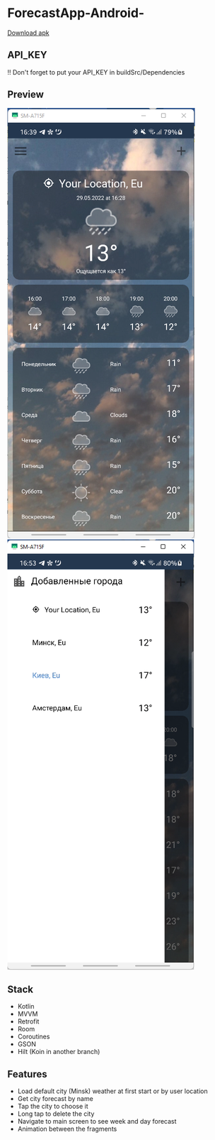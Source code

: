 # ForecastApp-Android-

[Download apk](https://github.com/SobolevvMaxim/ForecastApp-Android-/blob/master/apk/app-forecast.apk)

## API_KEY

!! Don't forget to put your API_KEY in buildSrc/Dependencies

## Preview

![](screenshots/main.png) ![](screenshots/side_menu.png)

## Stack

- Kotlin
- MVVM
- Retrofit
- Room
- Coroutines
- GSON
- Hilt (Koin in another branch)

## Features

- Load default city (Minsk) weather at first start or by user location
- Get city forecast by name
- Tap the city to choose it
- Long tap to delete the city
- Navigate to main screen to see week and day forecast
- Animation between the fragments
